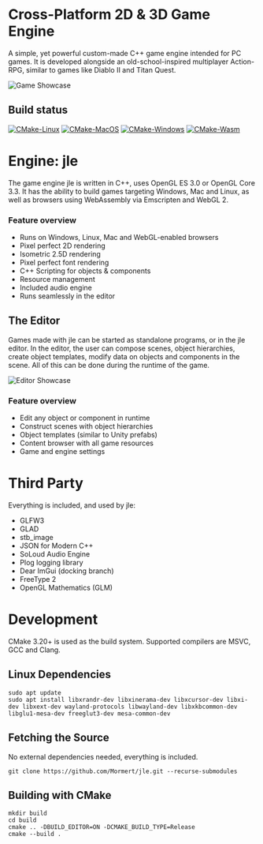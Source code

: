 # Cross-Platform 2D & 3D Game Engine

A simple, yet powerful custom-made C++ game engine intended for PC games. It is developed alongside an
old-school-inspired multiplayer Action-RPG, similar to games like Diablo II and Titan Quest.

![Game Showcase](https://mormert.com/jle-media/jle-logo-cropped2.png)

## Build status

[![CMake-Linux](https://github.com/Mormert/hexablo/actions/workflows/cmake-linux.yml/badge.svg)](https://github.com/Mormert/hexablo/actions/workflows/cmake-linux.yml)
[![CMake-MacOS](https://github.com/Mormert/hexablo/actions/workflows/cmake-macos.yml/badge.svg)](https://github.com/Mormert/hexablo/actions/workflows/cmake-macos.yml)
[![CMake-Windows](https://github.com/Mormert/hexablo/actions/workflows/cmake-windows.yml/badge.svg)](https://github.com/Mormert/hexablo/actions/workflows/cmake-windows.yml)
[![CMake-Wasm](https://github.com/Mormert/hexablo/actions/workflows/cmake-wasm.yml/badge.svg)](https://github.com/Mormert/hexablo/actions/workflows/cmake-wasm.yml)

# Engine: jle

The game engine jle is written in C++, uses OpenGL ES 3.0 or OpenGL Core 3.3. It has the ability to build games
targeting Windows, Mac and Linux, as well as browsers using WebAssembly via Emscripten and WebGL 2.

### Feature overview

- Runs on Windows, Linux, Mac and WebGL-enabled browsers
- Pixel perfect 2D rendering
- Isometric 2.5D rendering
- Pixel perfect font rendering
- C++ Scripting for objects & components
- Resource management
- Included audio engine
- Runs seamlessly in the editor

## The Editor

Games made with jle can be started as standalone programs, or in the jle editor. In the editor, the user can compose
scenes, object hierarchies, create object templates, modify data on objects and components in the scene. All of this can
be done during the runtime of the game.

![Editor Showcase](https://mormert.com/hexablo-press/jle_editor_demo.png)

### Feature overview
- Edit any object or component in runtime
- Construct scenes with object hierarchies
- Object templates (similar to Unity prefabs)
- Content browser with all game resources
- Game and engine settings

# Third Party
Everything is included, and used by jle:
* GLFW3
* GLAD
* stb_image
* JSON for Modern C++
* SoLoud Audio Engine
* Plog logging library
* Dear ImGui (docking branch)
* FreeType 2
* OpenGL Mathematics (GLM)

# Development
CMake 3.20+ is used as the build system.
Supported compilers are MSVC, GCC and Clang.

## Linux Dependencies
```shell
sudo apt update
sudo apt install libxrandr-dev libxinerama-dev libxcursor-dev libxi-dev libxext-dev wayland-protocols libwayland-dev libxkbcommon-dev libglu1-mesa-dev freeglut3-dev mesa-common-dev
```

## Fetching the Source
No external dependencies needed, everything is included.
```shell
git clone https://github.com/Mormert/jle.git --recurse-submodules
```

## Building with CMake
```shell
mkdir build
cd build
cmake .. -DBUILD_EDITOR=ON -DCMAKE_BUILD_TYPE=Release
cmake --build .
```
